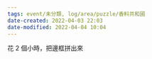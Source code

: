 ```yaml
---
tags: event/未分類, log/area/puzzle/香料共和國
date-created: 2022-04-03 22:03
date-modified: 2022-04-04 10:04
---
```


花 2 個小時，把邊框拼出來


